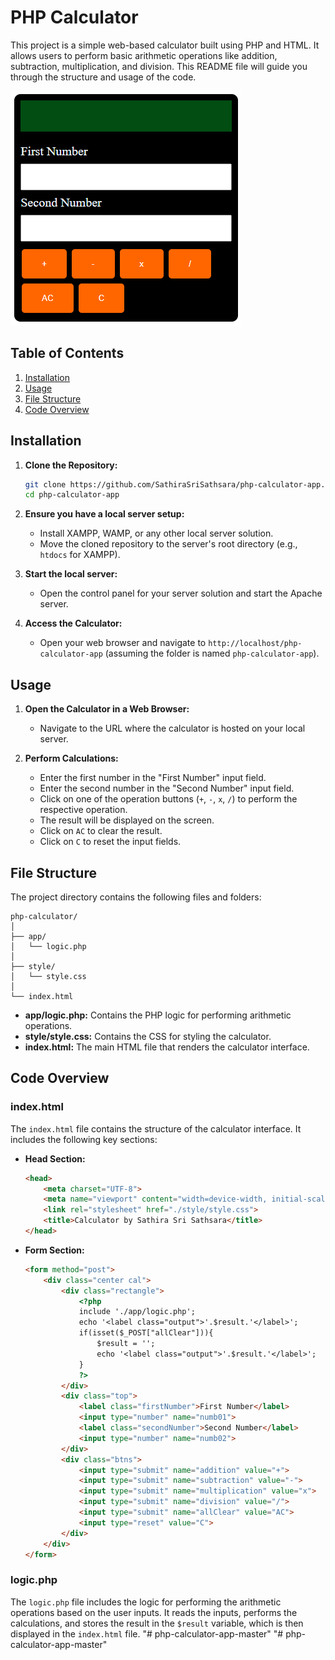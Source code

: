 # PHP Calculator

This project is a simple web-based calculator built using PHP and HTML. It allows users to perform basic arithmetic operations like addition, subtraction, multiplication, and division. This README file will guide you through the structure and usage of the code.

![image](./screenshots/ss.png)

## Table of Contents

1. [Installation](#installation)
2. [Usage](#usage)
3. [File Structure](#file-structure)
4. [Code Overview](#code-overview)

## Installation

1. **Clone the Repository:**
   ```bash
   git clone https://github.com/SathiraSriSathsara/php-calculator-app.git
   cd php-calculator-app
   ```

2. **Ensure you have a local server setup:**
   - Install XAMPP, WAMP, or any other local server solution.
   - Move the cloned repository to the server's root directory (e.g., `htdocs` for XAMPP).

3. **Start the local server:**
   - Open the control panel for your server solution and start the Apache server.

4. **Access the Calculator:**
   - Open your web browser and navigate to `http://localhost/php-calculator-app` (assuming the folder is named `php-calculator-app`).

## Usage

1. **Open the Calculator in a Web Browser:**
   - Navigate to the URL where the calculator is hosted on your local server.

2. **Perform Calculations:**
   - Enter the first number in the "First Number" input field.
   - Enter the second number in the "Second Number" input field.
   - Click on one of the operation buttons (`+`, `-`, `x`, `/`) to perform the respective operation.
   - The result will be displayed on the screen.
   - Click on `AC` to clear the result.
   - Click on `C` to reset the input fields.

## File Structure

The project directory contains the following files and folders:

```
php-calculator/
│
├── app/
│   └── logic.php
│
├── style/
│   └── style.css
│
└── index.html
```

- **app/logic.php:** Contains the PHP logic for performing arithmetic operations.
- **style/style.css:** Contains the CSS for styling the calculator.
- **index.html:** The main HTML file that renders the calculator interface.

## Code Overview

### index.html

The `index.html` file contains the structure of the calculator interface. It includes the following key sections:

- **Head Section:**
  ```html
  <head>
      <meta charset="UTF-8">
      <meta name="viewport" content="width=device-width, initial-scale=1.0">
      <link rel="stylesheet" href="./style/style.css">
      <title>Calculator by Sathira Sri Sathsara</title>
  </head>
  ```

- **Form Section:**
  ```html
  <form method="post">
      <div class="center cal">
          <div class="rectangle">
              <?php 
              include './app/logic.php';
              echo '<label class="output">'.$result.'</label>';
              if(isset($_POST["allClear"])){
                  $result = '';
                  echo '<label class="output">'.$result.'</label>';
              }
              ?>
          </div>
          <div class="top">
              <label class="firstNumber">First Number</label>
              <input type="number" name="numb01">
              <label class="secondNumber">Second Number</label>
              <input type="number" name="numb02">
          </div>
          <div class="btns">
              <input type="submit" name="addition" value="+">
              <input type="submit" name="subtraction" value="-">
              <input type="submit" name="multiplication" value="x">
              <input type="submit" name="division" value="/">
              <input type="submit" name="allClear" value="AC">
              <input type="reset" value="C">
          </div>
      </div>
  </form>
  ```

### logic.php

The `logic.php` file includes the logic for performing the arithmetic operations based on the user inputs. It reads the inputs, performs the calculations, and stores the result in the `$result` variable, which is then displayed in the `index.html` file.
"# php-calculator-app-master" 
"# php-calculator-app-master" 
